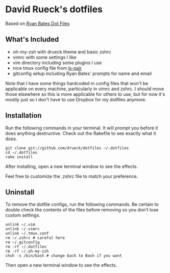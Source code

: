 # David Rueck's dotfiles

Based on [Ryan Bates Dot Files](https://github.com/ryanb/dotfiles)

## What's Included

- oh-my-zsh with drueck theme and basic zshrc
- vimrc with some settings I like
- vim directory including some plugins I use
- nice tmux config file from [ls-pair](https://github.com/livingsocial/ls-pair)
- gitconfig setup including Ryan Bates' prompts for name and email

Note that I have some things hardcoded in config files that won't be applicable
on every machine, particularly in vimrc and zshrc. I should move those elsewhere
so this is more applicable for others to use, but for now it's mostly just so I
don't have to use Dropbox for my dotfiles anymore.

## Installation

Run the following commands in your terminal. It will prompt you before it does
anything destructive. Check out the Rakefile to see exactly what it does.

```terminal
git clone git://github.com/drueck/dotfiles ~/.dotfiles
cd ~/.dotfiles
rake install
```

After installing, open a new terminal window to see the effects.

Feel free to customize the .zshrc file to match your preference.

## Uninstall

To remove the dotfile configs, run the following commands. Be certain to double check
the contents of the files before removing so you don't lose custom settings.

```
unlink ~/.vim
unlink ~/.vimrc
unlink ~/.tmux.conf
rm ~/.zshrc # careful here
rm ~/.gitconfig
rm -rf ~/.dotfiles
rm -rf ~/.oh-my-zsh
chsh -s /bin/bash # change back to Bash if you want
```

Then open a new terminal window to see the effects.
